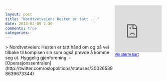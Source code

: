 ```yaml
---
layout: post
title: "Nordtvetveien: Hesten er tatt ..."
date: 2013-02-09 7:30
comments: true
categories: 
---
```

<div style="float:right; margin:5px; position:relative;top:-130px;"><iframe width="150" height="150" frameborder="0" scrolling="no" marginheight="0" marginwidth="0" src="http://maps.google.com/maps?q=Nordtvetveien%0A,+Oslo&hl=no&t=m&z=14&output=embed&iwloc=&"></iframe><br/><small><a href="http://maps.google.com/maps?q=Nordtvetveien%0A,+Oslo&hl=no&t=m&z=14&source=embed&iwloc=A" style="color:#0000FF;text-align:left" target="_new">Vis st&oslash;rre kart</a></small></div>
> Nordtvetveien: Hesten er tatt hånd om og på vei tilbake til kompisen sin som også prøvde å komme seg ut. Hyggelig gjenforening.
- [Operasjonssentralen](http://twitter.com/oslopolitiops/statuses/300265398639673344)
